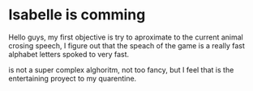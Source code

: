 # Isabelle is comming

Hello guys, my first objective is try to aproximate to the current animal crosing speech,
I figure out that the speach of the game is a really fast alphabet letters spoked to very fast.

is not a super complex alghoritm, not too fancy, but I feel that is the entertaining proyect
to my quarentine.
